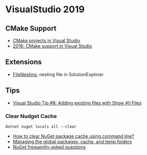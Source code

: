 # VisualStudio 2019


## CMake Support

* [CMake projects in Visual Studio](https://docs.microsoft.com/en-us/cpp/build/cmake-projects-in-visual-studio?view=vs-2019)
* [2016: CMake support in Visual Studio](https://devblogs.microsoft.com/cppblog/cmake-support-in-visual-studio/)

## Extensions

* [FileNesting](https://github.com/madskristensen/FileNesting), nesting file in SolutionExplorer

## Tips

* [Visual Studio Tip #8: Adding existing files with Show All Files](https://blogs.msdn.microsoft.com/benwilli/2015/05/21/visual-studio-tip-8-adding-existing-files-with-show-all-files/)

### Clear Nudget Cache

```
dotnet nuget locals all --clear
```

- [How to clear NuGet package cache using command line?](https://stackoverflow.com/questions/30933277/how-to-clear-nuget-package-cache-using-command-line)
- [Managing the global packages, cache, and temp folders](https://docs.microsoft.com/en-us/nuget/consume-packages/managing-the-global-packages-and-cache-folders)
- [NuGet frequently-asked questions](https://docs.microsoft.com/en-us/nuget/resources/nuget-faq)